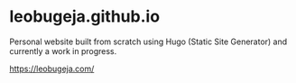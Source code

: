 # leobugeja.github.io
Personal website built from scratch using Hugo (Static Site Generator) and currently a work in progress.

https://leobugeja.com/

